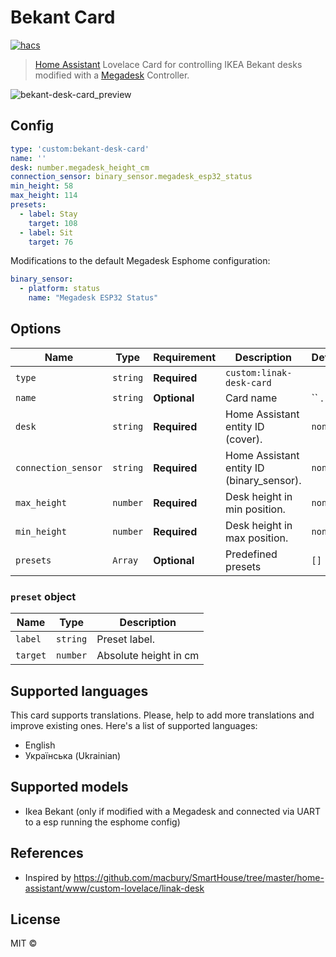 # Bekant Card

[![hacs][hacs-image]][hacs-url]

> [Home Assistant][home-assistant] Lovelace Card for controlling IKEA Bekant desks modified with a [Megadesk](https://github.com/gcormier/megadesk) Controller.

![bekant-desk-card_preview](https://user-images.githubusercontent.com/9998984/107797805-a3a6c800-6d5b-11eb-863a-56ae0343995c.png)

## Config

```yaml
type: 'custom:bekant-desk-card'
name: ''
desk: number.megadesk_height_cm
connection_sensor: binary_sensor.megadesk_esp32_status
min_height: 58
max_height: 114
presets:
  - label: Stay
    target: 108
  - label: Sit
    target: 76
```

Modifications to the default Megadesk Esphome configuration:
```yaml
binary_sensor:
  - platform: status
    name: "Megadesk ESP32 Status"
```

## Options

| Name               | Type    | Requirement  | Description                                 | Default             |
| ------------------ | ------- | ------------ | ------------------------------------------- | ------------------- |
| `type`             | `string`| **Required** | `custom:linak-desk-card`                    |                     |
| `name`             | `string`| **Optional** | Card name                                   | `` .                |
| `desk`             | `string`| **Required** | Home Assistant entity ID (cover).           | `none`              |
| `connection_sensor`| `string`| **Required** | Home Assistant entity ID (binary_sensor).   | `none`              |
| `max_height`       | `number`| **Required** | Desk height in min position.                | `none`              |
| `min_height`       | `number`| **Required** | Desk height in max position.                | `none`              |
| `presets`          | `Array` | **Optional** | Predefined presets                          | `[]`                |

### `preset` object

| Name        |   Type   | Description             |
| ----------- | :------: | ----------------------- |
| `label`     | `string` | Preset label.           |
| `target`    | `number` | Absolute height in cm   |

## Supported languages

This card supports translations. Please, help to add more translations and improve existing ones. Here's a list of supported languages:

- English
- Українська (Ukrainian)

## Supported models

- Ikea Bekant (only if modified with a Megadesk and connected via UART to a esp running the esphome config)
## References

* Inspired by https://github.com/macbury/SmartHouse/tree/master/home-assistant/www/custom-lovelace/linak-desk

## License

MIT ©

[home-assistant]: https://www.home-assistant.io/
[hacs]: https://hacs.xyz
[hacs-url]: https://github.com/custom-components/hacs
[hacs-image]: https://img.shields.io/badge/hacs-default-orange.svg?style=flat-square
